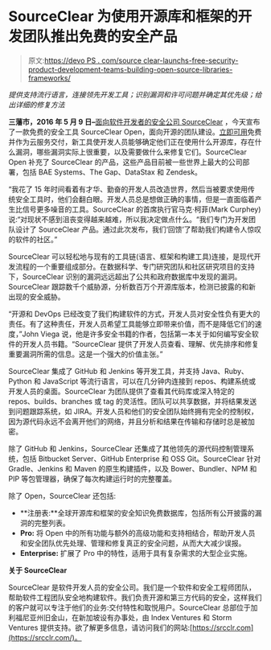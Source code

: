# SourceClear 为使用开源库和框架的开发团队推出免费的安全产品

> 原文:[https://devo PS . com/source clear-launchs-free-security-product-development-teams-building-open-source-libraries-frameworks/](https://devops.com/sourceclear-launches-free-security-product-development-teams-building-open-source-libraries-frameworks/)

*提供支持流行语言，连接领先开发工具；识别漏洞和许可问题并确定其优先级；给出详细的修复方法*

**三藩市，2016 年 5 月 9 日–**[面向软件开发者的安全公司 SourceClear](https://srcclr.com/) ，今天宣布了一款免费的安全工具 SourceClear Open，面向开源的团队建设。[立即可用](https://srcclr.com/)免费并作为云服务交付，新工具使开发人员能够确定他们正在使用什么开源库，存在什么漏洞，哪些漏洞实际上很重要，以及需要做什么来修复它们。SourceClear Open 补充了 SourceClear 的产品，这些产品目前被一些世界上最大的公司部署，包括 BAE Systems、The Gap、DataStax 和 Zendesk。

“我花了 15 年时间看着有才华、勤奋的开发人员改造世界，然后当被要求使用传统安全工具时，他们会翻白眼。开发人员总是想做正确的事情，但是一直面临着产生比信号更多噪音的工具。SourceClear 的首席执行官马克·柯菲(Mark Curphey)说:“对现状不感到沮丧变得越来越难，所以我决定做点什么。“我们专门为开发团队设计了 SourceClear 产品。通过此次发布，我们‘回馈’了帮助我们构建令人惊叹的软件的社区。”

SourceClear 可以轻松地与现有的工具链(语言、框架和构建工具)连接，是现代开发流程的一个重要组成部分。在数据科学、专门研究团队和社区研究项目的支持下，SourceClear 识别的漏洞远远超出了公共和政府数据库中发现的漏洞。SourceClear 跟踪数千个威胁源，分析数百万个开源库版本，检测已披露的和新出现的安全威胁。

“开源和 DevOps 已经改变了我们构建软件的方式，开发人员对安全性负有更大的责任。有了这种责任，开发人员希望工具能够立即带来价值，而不是降低它们的速度，”John Viega 说，他是许多安全书籍的作者，包括第一本关于如何编写安全软件的开发人员书籍。“SourceClear 提供了开发人员查看、理解、优先排序和修复重要漏洞所需的信息。这是一个强大的价值主张。”

SourceClear 集成了 GitHub 和 Jenkins 等开发工具，并支持 Java、Ruby、Python 和 JavaScript 等流行语言，可以在几分钟内连接到 repos、构建系统或开发人员的桌面。SourceClear 为团队提供了查看其代码库或深入特定的 repos、builds、branches 或 tag 的灵活性。团队可以共享数据，并将结果发送到问题跟踪系统，如 JIRA。开发人员和他们的安全团队始终拥有完全的控制权，因为源代码永远不会离开他们的网络，并且分析和结果在传输和存储时总是被加密。

除了 GitHub 和 Jenkins，SourceClear 还集成了其他领先的源代码控制管理系统，包括 Bitbucket Server、GitHub Enterprise 和 OSS Git。SourceClear 针对 Gradle、Jenkins 和 Maven 的原生构建插件，以及 Bower、Bundler、NPM 和 PIP 等包管理器，确保了每次构建运行时的完整覆盖。

除了 Open，SourceClear 还包括:

*   **注册表:**全球开源库和框架的安全知识免费数据库，包括所有公开披露的漏洞的完整列表。
*   **Pro:** 将 Open 中的所有功能与额外的高级功能和支持相结合，帮助开发人员和安全团队优先处理、管理和修复真正的安全问题，从而大大减少误报。
*   **Enterprise:** 扩展了 Pro 中的特性，适用于具有复杂需求的大型企业实施。

**关于 SourceClear**

SourceClear 是软件开发人员的安全公司。我们是一个软件和安全工程师团队，帮助软件工程团队安全地构建软件。我们负责开源和第三方代码的安全，这样我们的客户就可以专注于他们的业务:交付特性和取悦用户。SourceClear 总部位于加利福尼亚州旧金山，在新加坡设有办事处，由 Index Ventures 和 Storm Ventures 提供支持。欲了解更多信息，请访问我们的网站:[https://srcclr.com](https://srcclr.com/)。